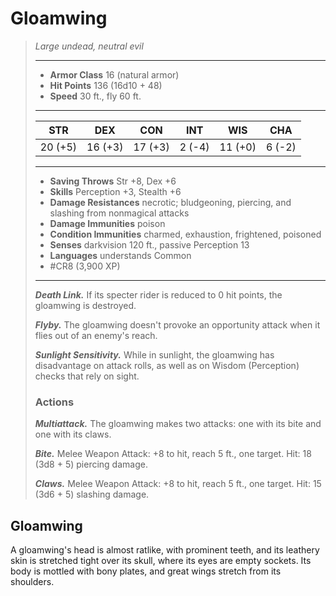 # Gloamwing
>*Large undead, neutral evil*
>___
>- **Armor Class** 16 (natural armor)
>- **Hit Points** 136 (16d10 + 48)
>- **Speed** 30 ft., fly 60 ft.
>___
>|STR|DEX|CON|INT|WIS|CHA|
>|:---:|:---:|:---:|:---:|:---:|:---:|
>|20 (+5)|16 (+3)|17 (+3)|2 (-4)|11 (+0)|6 (-2)|
>___
>- **Saving Throws** Str +8, Dex +6
>- **Skills** Perception +3, Stealth +6
>- **Damage Resistances** necrotic; bludgeoning, piercing, and slashing from nonmagical attacks
>- **Damage Immunities** poison
>- **Condition Immunities** charmed, exhaustion, frightened, poisoned
>- **Senses** darkvision 120 ft., passive Perception 13
>- **Languages** understands Common
>- #CR8 (3,900 XP)
>___
>***Death Link.*** If its specter rider is reduced to 0 hit points, the gloamwing is destroyed.  
>
>***Flyby.*** The gloamwing doesn't provoke an opportunity attack when it flies out of an enemy's reach.  
>
>***Sunlight Sensitivity.*** While in sunlight, the gloamwing has disadvantage on attack rolls, as well as on Wisdom (Perception) checks that rely on sight.  
>
>### Actions
>***Multiattack.*** The gloamwing makes two attacks: one with its bite and one with its claws.  
>
>***Bite.*** Melee Weapon Attack: +8 to hit, reach 5 ft., one target. Hit: 18 (3d8 + 5) piercing damage.  
>
>***Claws.*** Melee Weapon Attack: +8 to hit, reach 5 ft., one target. Hit: 15 (3d6 + 5) slashing damage.

## Gloamwing

A gloamwing's head is almost ratlike, with prominent teeth, and its leathery skin is stretched tight over its skull, where its eyes are empty sockets. Its body is mottled with bony plates, and great wings stretch from its shoulders.